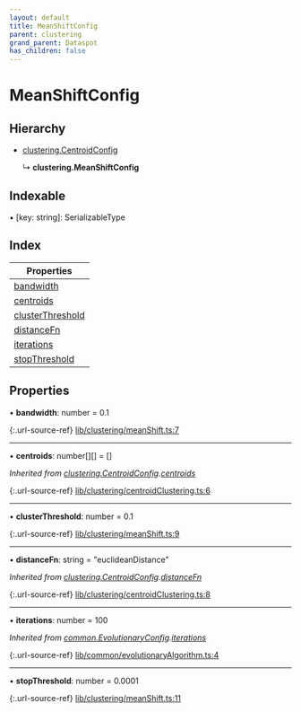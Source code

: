 ```yaml
---
layout: default
title: MeanShiftConfig
parent: clustering
grand_parent: Dataspot
has_children: false
---
```


# MeanShiftConfig

## Hierarchy

* [clustering.CentroidConfig](../clustering_centroidconfig)

  ↳ **clustering.MeanShiftConfig**

## Indexable

▪ [key: string]: SerializableType

## Index

| Properties |
|-----------|
| [bandwidth](#bandwidth) |
| [centroids](#centroids) |
| [clusterThreshold](#clusterthreshold) |
| [distanceFn](#distancefn) |
| [iterations](#iterations) |
| [stopThreshold](#stopthreshold) |

## Properties

•  **bandwidth**: number = 0.1

{:.url-source-ref}
[lib/clustering/meanShift.ts:7](https://github.com/ascentcore/dataspot/blob/0893946/lib/clustering/meanShift.ts#L7)

___

•  **centroids**: number[][] = []

*Inherited from [clustering.CentroidConfig](../clustering_centroidconfig).[centroids](../clustering_centroidconfig#centroids)*

{:.url-source-ref}
[lib/clustering/centroidClustering.ts:6](https://github.com/ascentcore/dataspot/blob/0893946/lib/clustering/centroidClustering.ts#L6)

___

•  **clusterThreshold**: number = 0.1

{:.url-source-ref}
[lib/clustering/meanShift.ts:9](https://github.com/ascentcore/dataspot/blob/0893946/lib/clustering/meanShift.ts#L9)

___

•  **distanceFn**: string = "euclideanDistance"

*Inherited from [clustering.CentroidConfig](../clustering_centroidconfig).[distanceFn](../clustering_centroidconfig#distancefn)*

{:.url-source-ref}
[lib/clustering/centroidClustering.ts:8](https://github.com/ascentcore/dataspot/blob/0893946/lib/clustering/centroidClustering.ts#L8)

___

•  **iterations**: number = 100

*Inherited from [common.EvolutionaryConfig](../common_evolutionaryconfig).[iterations](../common_evolutionaryconfig#iterations)*

{:.url-source-ref}
[lib/common/evolutionaryAlgorithm.ts:4](https://github.com/ascentcore/dataspot/blob/0893946/lib/common/evolutionaryAlgorithm.ts#L4)

___

•  **stopThreshold**: number = 0.0001

{:.url-source-ref}
[lib/clustering/meanShift.ts:11](https://github.com/ascentcore/dataspot/blob/0893946/lib/clustering/meanShift.ts#L11)
